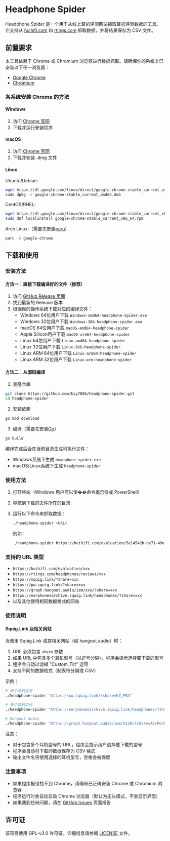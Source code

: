 # Headphone Spider

Headphone Spider 是一个用于从线上耳机评测网站抓取耳机评测数据的工具。它支持从 [huihifi.com](https://huihifi.com) 和 [rtings.com](https://rtings.com) 抓取数据，并将结果保存为 CSV 文件。

## 前置要求

本工具依赖于 Chrome 或 Chromium 浏览器进行数据抓取。请确保你的系统上已安装以下任一浏览器：

- [Google Chrome](https://www.google.cn/chrome/)
- [Chromium](https://www.chromium.org/getting-involved/download-chromium)

### 各系统安装 Chrome 的方法

#### Windows
1. 访问 [Chrome 官网](https://www.google.cn/chrome/)
2. 下载并运行安装程序

#### macOS
1. 访问 [Chrome 官网](https://www.google.cn/chrome/)
2. 下载并安装 .dmg 文件

#### Linux
Ubuntu/Debian:
```bash
wget https://dl.google.com/linux/direct/google-chrome-stable_current_amd64.deb
sudo dpkg -i google-chrome-stable_current_amd64.deb
```

CentOS/RHEL:
```bash
wget https://dl.google.com/linux/direct/google-chrome-stable_current_x86_64.rpm
sudo dnf localinstall google-chrome-stable_current_x86_64.rpm
```

Arch Linux:（需要先安装[paru](https://github.com/Morganamilo/paru)）
```bash
paru -S google-chrome
```

## 下载和使用

### 安装方法

#### 方法一：直接下载编译好的文件（推荐）

1. 访问 [GitHub Release 页面](https://github.com/kiy7086/headphone-spider/releases)
2. 找到最新的 Release 版本
3. 根据你的操作系统下载对应的编译文件：
   - Windows 64位用户下载 `Windows-amd64-headphone-spider.exe`
   - Windows 32位用户下载 `Windows-386-headphone-spider.exe`
   - macOS 64位用户下载 `macOS-amd64-headphone-spider`
   - Apple Silicon用户下载 `macOS-arm64-headphone-spider`
   - Linux 64位用户下载 `Linux-amd64-headphone-spider`
   - Linux 32位用户下载 `Linux-386-headphone-spider`
   - Linux ARM 64位用户下载 `Linux-arm64-headphone-spider`
   - Linux ARM 32位用户下载 `Linux-arm-headphone-spider`

#### 方法二：从源码编译

1. 克隆仓库
```bash
git clone https://github.com/kiy7086/headphone-spider.git
cd headphone-spider
```

2. 安装依赖
```bash
go mod download
```

3. 编译（需要先安装[Go](https://golang.org/dl/)）
```bash
go build
```

编译完成后会在当前目录生成可执行文件：
- Windows系统下生成 `headphone-spider.exe`
- macOS/Linux系统下生成 `headphone-spider`

### 使用方法

1. 打开终端（Windows 用户可以使��命令提示符或 PowerShell）
2. 导航到下载的文件所在的目录
3. 运行以下命令来抓取数据：

   ```bash
   ./headphone-spider <URL>
   ```

   例如：

   ```bash
   ./headphone-spider https://huihifi.com/evaluation/5e14542b-be71-49e8-add2-d6177bf900dc
   ```

### 支持的 URL 类型

- `https://huihifi.com/evaluation/xxx`
- `https://rtings.com/headphones/reviews/xxx`
- `https://squig.link/?share=xxx`
- `https://pw.squig.link/?share=xxx`
- `https://graph.hangout.audio/iem/xxx/?share=xxx`
- `https://earphonesarchive.squig.link/headphones/?share=xxx`
- 以及其他使用相同数据格式的网站

### 使用说明

#### Squig.Link 及相关网站

当使用 Squig.Link 或其相关网站（如 hangout.audio）时：

1. URL 必须包含 `share` 参数
2. 如果 URL 中包含多个耳机型号（以逗号分隔），程序会提示选择要下载的型号
3. 程序会自动过滤掉 "Custom_Tilt" 选项
4. 支持不同的数据格式（制表符分隔或 CSV）

示例：
```bash
# 单个耳机型号
./headphone-spider "https://pw.squig.link/?share=KZ_PRX"

# 多个耳机型号
./headphone-spider "https://earphonesarchive.squig.link/headphones/?share=Custom_Tilt,Apple_AirPods_Max"

# Hangout Audio
./headphone-spider "https://graph.hangout.audio/iem/5128/?share=AirPods_Pro_2_(ANC_on)"
```

注意：
- 对于包含多个耳机型号的 URL，程序会提示用户选择要下载的型号
- 程序会自动将下载的数据保存为 CSV 格式
- 输出文件名将使用选择的耳机型号，空格会被保留

### 注意事项

- 如果程序报错找不到 Chrome，请确保已正确安装 Chrome 或 Chromium 浏览器
- 程序运行时会自动启动 Chrome 浏览器（默认为无头模式，不会显示界面）
- 如果遇到任何问题，请在 [GitHub Issues](https://github.com/kiy7086/headphone-spider/issues) 页面报告

## 许可证

该项目使用 GPL-v3.0 许可证。详细信息请参阅 [LICENSE](LICENSE) 文件。
